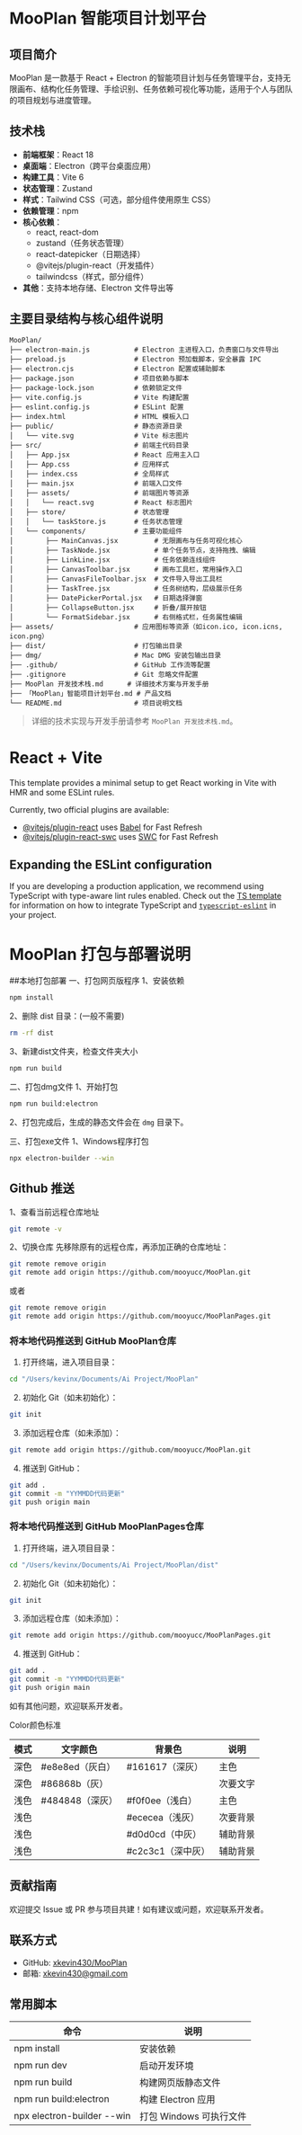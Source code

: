 # MooPlan 智能项目计划平台

## 项目简介
MooPlan 是一款基于 React + Electron 的智能项目计划与任务管理平台，支持无限画布、结构化任务管理、手绘识别、任务依赖可视化等功能，适用于个人与团队的项目规划与进度管理。

## 技术栈
- **前端框架**：React 18
- **桌面端**：Electron（跨平台桌面应用）
- **构建工具**：Vite 6
- **状态管理**：Zustand
- **样式**：Tailwind CSS（可选，部分组件使用原生 CSS）
- **依赖管理**：npm
- **核心依赖**：
  - react, react-dom
  - zustand（任务状态管理）
  - react-datepicker（日期选择）
  - @vitejs/plugin-react（开发插件）
  - tailwindcss（样式，部分组件）
- **其他**：支持本地存储、Electron 文件导出等

## 主要目录结构与核心组件说明
```
MooPlan/
├── electron-main.js           # Electron 主进程入口，负责窗口与文件导出
├── preload.js                 # Electron 预加载脚本，安全暴露 IPC
├── electron.cjs               # Electron 配置或辅助脚本
├── package.json               # 项目依赖与脚本
├── package-lock.json          # 依赖锁定文件
├── vite.config.js             # Vite 构建配置
├── eslint.config.js           # ESLint 配置
├── index.html                 # HTML 模板入口
├── public/                    # 静态资源目录
│   └── vite.svg               # Vite 标志图片
├── src/                       # 前端主代码目录
│   ├── App.jsx                # React 应用主入口
│   ├── App.css                # 应用样式
│   ├── index.css              # 全局样式
│   ├── main.jsx               # 前端入口文件
│   ├── assets/                # 前端图片等资源
│   │   └── react.svg          # React 标志图片
│   ├── store/                 # 状态管理
│   │   └── taskStore.js       # 任务状态管理
│   └── components/            # 主要功能组件
│        ├── MainCanvas.jsx         # 无限画布与任务可视化核心
│        ├── TaskNode.jsx           # 单个任务节点，支持拖拽、编辑
│        ├── LinkLine.jsx           # 任务依赖连线组件
│        ├── CanvasToolbar.jsx      # 画布工具栏，常用操作入口
│        ├── CanvasFileToolbar.jsx  # 文件导入导出工具栏
│        ├── TaskTree.jsx           # 任务树结构，层级展示任务
│        ├── DatePickerPortal.jsx   # 日期选择弹窗
│        ├── CollapseButton.jsx     # 折叠/展开按钮
│        └── FormatSidebar.jsx      # 右侧格式栏，任务属性编辑
├── assets/                    # 应用图标等资源（如icon.ico, icon.icns, icon.png）
├── dist/                      # 打包输出目录
├── dmg/                       # Mac DMG 安装包输出目录
├── .github/                   # GitHub 工作流等配置
├── .gitignore                 # Git 忽略文件配置
├── MooPlan 开发技术栈.md      # 详细技术方案与开发手册
├── 「MooPlan」智能项目计划平台.md # 产品文档
└── README.md                  # 项目说明文档
```

> 详细的技术实现与开发手册请参考 `MooPlan 开发技术栈.md`。

# React + Vite

This template provides a minimal setup to get React working in Vite with HMR and some ESLint rules.

Currently, two official plugins are available:

- [@vitejs/plugin-react](https://github.com/vitejs/vite-plugin-react/blob/main/packages/plugin-react) uses [Babel](https://babeljs.io/) for Fast Refresh
- [@vitejs/plugin-react-swc](https://github.com/vitejs/vite-plugin-react/blob/main/packages/plugin-react-swc) uses [SWC](https://swc.rs/) for Fast Refresh

## Expanding the ESLint configuration

If you are developing a production application, we recommend using TypeScript with type-aware lint rules enabled. Check out the [TS template](https://github.com/vitejs/vite/tree/main/packages/create-vite/template-react-ts) for information on how to integrate TypeScript and [`typescript-eslint`](https://typescript-eslint.io) in your project.

# MooPlan 打包与部署说明

##本地打包部署
一、打包网页版程序
1、安装依赖
```bash
npm install
```
2、删除 dist 目录：(一般不需要)
```bash
rm -rf dist
```
3、新建dist文件夹，检查文件夹大小
```bash
npm run build
```

二、打包dmg文件
1、开始打包
```bash
npm run build:electron
```
2、打包完成后，生成的静态文件会在 `dmg` 目录下。

三、打包exe文件
1、Windows程序打包
```bash
npx electron-builder --win
```

## Github 推送
1、查看当前远程仓库地址
```bash
git remote -v
```
2、切换仓库
先移除原有的远程仓库，再添加正确的仓库地址：
```bash
git remote remove origin
git remote add origin https://github.com/mooyucc/MooPlan.git
```
或者
```bash
git remote remove origin
git remote add origin https://github.com/mooyucc/MooPlanPages.git
```
### 将本地代码推送到 GitHub MooPlan仓库
1. 打开终端，进入项目目录：
```bash
cd "/Users/kevinx/Documents/Ai Project/MooPlan"
```
2. 初始化 Git（如未初始化）：
```bash
git init
```
3. 添加远程仓库（如未添加）：
```bash
git remote add origin https://github.com/mooyucc/MooPlan.git
```
4. 推送到 GitHub：
```bash
git add .
git commit -m "YYMMDD代码更新"
git push origin main
```

### 将本地代码推送到 GitHub MooPlanPages仓库
1. 打开终端，进入项目目录：
```bash
cd "/Users/kevinx/Documents/Ai Project/MooPlan/dist"
```
2. 初始化 Git（如未初始化）：
```bash
git init
```
3. 添加远程仓库（如未添加）：
```bash
git remote add origin https://github.com/mooyucc/MooPlanPages.git
```
4. 推送到 GitHub：
```bash
git add .
git commit -m "YYMMDD代码更新"
git push origin main
```

如有其他问题，欢迎联系开发者。

Color颜色标准

| 模式   | 文字颜色         | 背景色           | 说明         |
|--------|------------------|------------------|--------------|
| 深色   | #e8e8ed（灰白）  | #161617（深灰）  | 主色         |
| 深色   | #86868b（灰）    |                  | 次要文字     |
| 浅色   | #484848（深灰）  | #f0f0ee（浅白）  | 主色         |
| 浅色   |                  | #ececea（浅灰）  | 次要背景     |
| 浅色   |                  | #d0d0cd（中灰）  | 辅助背景     |
| 浅色   |                  | #c2c3c1（深中灰）| 辅助背景     |

## 贡献指南

欢迎提交 Issue 或 PR 参与项目共建！如有建议或问题，欢迎联系开发者。

## 联系方式

- GitHub: [xkevin430/MooPlan](https://github.com/xkevin430/MooPlan)
- 邮箱: xkevin430@gmail.com

## 常用脚本

| 命令                        | 说明                   |
|-----------------------------|------------------------|
| npm install                 | 安装依赖               |
| npm run dev                 | 启动开发环境           |
| npm run build               | 构建网页版静态文件      |
| npm run build:electron      | 构建 Electron 应用      |
| npx electron-builder --win  | 打包 Windows 可执行文件 |